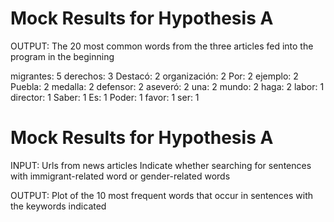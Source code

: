 # Mock Results for Hypothesis A


OUTPUT:
The 20 most common words from the three articles fed into the program in the beginning


migrantes: 5
derechos: 3
Destacó: 2
organización: 2
Por: 2
ejemplo: 2
Puebla: 2
medalla: 2
defensor: 2
aseveró: 2
una: 2
mundo: 2
haga: 2
labor: 1
director: 1
Saber: 1
Es: 1
Poder: 1
favor: 1
ser: 1


# Mock Results for Hypothesis A


INPUT:
Urls from news articles
Indicate whether searching for sentences with immigrant-related word or gender-related words


OUTPUT:
Plot of the 10 most frequent words that occur in sentences with the keywords indicated
